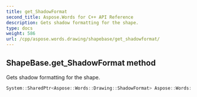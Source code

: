 ```yaml
---
title: get_ShadowFormat
second_title: Aspose.Words for C++ API Reference
description: Gets shadow formatting for the shape.
type: docs
weight: 586
url: /cpp/aspose.words.drawing/shapebase/get_shadowformat/
---
```

## ShapeBase.get_ShadowFormat method


Gets shadow formatting for the shape.

```cpp
System::SharedPtr<Aspose::Words::Drawing::ShadowFormat> Aspose::Words::Drawing::ShapeBase::get_ShadowFormat()
```

